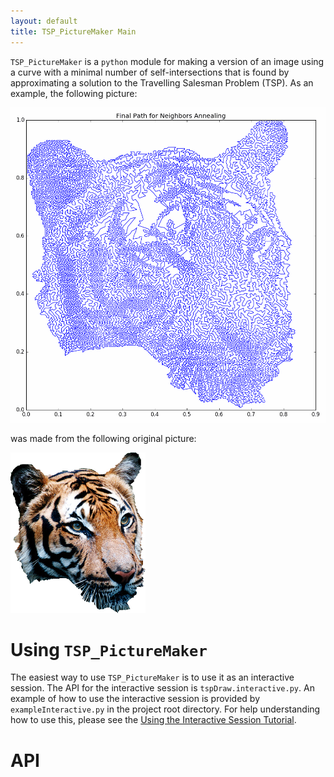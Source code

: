```yaml
---
layout: default
title: TSP_PictureMaker Main
---
```


`TSP_PictureMaker` is a `python` module for making a version of an image using a curve with a minimal
number of self-intersections that is found by approximating a solution to the Travelling Salesman Problem (TSP).
As an example, the following picture:

![Approximate Solution to TSP for Tiger Head](finalCycle.png)

was made from the following original picture:

![Original Tiger Head](../tigerHeadResize.png)

# Using `TSP_PictureMaker` 

The easiest way to use `TSP_PictureMaker` is to use it as an interactive session. The API for the
interactive session is `tspDraw.interactive.py`. An example of how to use the interactive session 
is provided by `exampleInteractive.py` in the project root directory. For help understanding how to
use this, please see the [Using the Interactive Session Tutorial](tutorial.html).

# API


